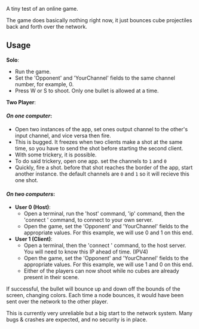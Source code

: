 A tiny test of an online game.

The game does basically nothing right now, it just bounces cube projectiles back and forth over the network.

## Usage

**Solo**:
- Run the game.
- Set the 'Opponent' and 'YourChannel' fields to the same channel number, for example, 0.
- Press W or S to shoot. Only one bullet is allowed at a time.

**Two Player**:

#### *On one computer*:
- Open two instances of the app, set ones output channel to the other's input channel, and vice versa then fire.
- This is bugged. It freezes when two clients make a shot at the same time, so you have to send the shot before starting the second client. 
- With some trickery, it is possible.
- To do said trickery, open one app. set the channels to `1` and `0`
- Quickly, fire a shot. before that shot reaches the border of the app, start another instance. the default channels are `0` and `1` so it will recieve this one shot.
#### *On two computers*:
- **User 0 (Host)**:
    - Open a terminal, run the 'host' command, 'ip' command, then the 'connect <ip>' command, to connect to your own server.
    - Open the game, set the 'Opponent' and 'YourChannel' fields to the appropriate values. For this example, we will use 0 and 1 on this end.
- **User 1 (Client)**:
    - Open a terminal, then the 'connect <ip>' command, to the host server. You will need to know this IP ahead of time. (IPV4)
    - Open the game, set the 'Opponent' and 'YourChannel' fields to the appropriate values. For this example, we will use 1 and 0 on this end.
    - Either of the players can now shoot while no cubes are already present in their scene.




If successful, the bullet will bounce up and down off the bounds of the screen, changing colors. Each time a node bounces, it would have been sent over the network to the other player.

This is currently very unreliable but a big start to the network system. Many bugs & crashes are expected, and no security is in place.
